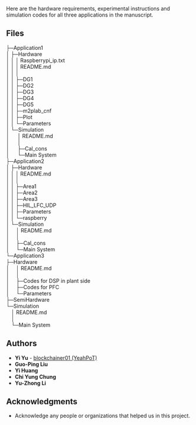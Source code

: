﻿Here are the hardware requirements, experimental instructions and simulation codes for all three applications in the manuscript.

## Files

├─Application1  
│  ├─Hardware  
│  │  │  Raspberrypi_ip.txt  
│  │  │  README.md  
│  │  │    
│  │  ├─DG1  
│  │  ├─DG2  
│  │  ├─DG3  
│  │  ├─DG4  
│  │  ├─DG5  
│  │  ├─m2plab_cnf  
│  │  ├─Plot    
│  │  └─Parameters  
│  └─Simulation  
│     &emsp; │  README.md  
│     &emsp; │    
│     &emsp; ├─Cal_cons  
│     &emsp; └─Main System  
├─Application2  
│  ├─Hardware  
│  │  │  README.md  
│  │  │    
│  │  ├─Area1  
│  │  ├─Area2  
│  │  ├─Area3  
│  │  ├─HIL_LFC_UDP  
│  │  ├─Parameters  
│  │  └─raspberry  
│  └─Simulation  
│      &emsp;│  README.md  
│      &emsp;│    
│      &emsp;├─Cal_cons  
│      &emsp;└─Main System  
└─Application3  
    ├─Hardware  
    │  &emsp;│  README.md  
    │  &emsp;│    
    │  &emsp;├─Codes for DSP in plant side  
    │  &emsp;├─Codes for PFC  
    │  &emsp;└─Parameters  
    ├─SemiHardware  
    └─Simulation  
        &emsp;│  README.md  
        &emsp;│    
        &emsp;└─Main System  

        
## Authors

* **Yi Yu** - [blockchainer01 (YeahPoT) ](https://github.com/blockchainer01)
* **Guo-Ping Liu**
* **Yi Huang**
* **Chi Yung Chung**
* **Yu-Zhong Li**

## Acknowledgments

 * Acknowledge any people or organizations that helped us in this project. 
<!-- We would like to thank Shengwang Ye, Hao Xie, and Shiyu Chen for helping us with this project. -->
